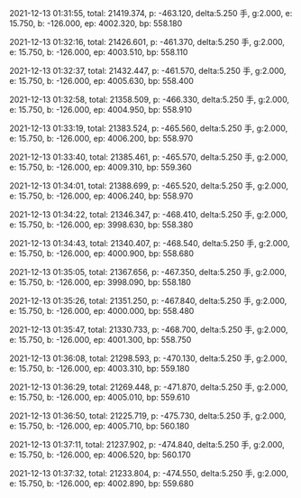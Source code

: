 2021-12-13 01:31:55, total: 21419.374, p: -463.120, delta:5.250 手, g:2.000, e: 15.750, b: -126.000, ep: 4002.320, bp: 558.180

2021-12-13 01:32:16, total: 21426.601, p: -461.370, delta:5.250 手, g:2.000, e: 15.750, b: -126.000, ep: 4003.510, bp: 558.110

2021-12-13 01:32:37, total: 21432.447, p: -461.570, delta:5.250 手, g:2.000, e: 15.750, b: -126.000, ep: 4005.630, bp: 558.400

2021-12-13 01:32:58, total: 21358.509, p: -466.330, delta:5.250 手, g:2.000, e: 15.750, b: -126.000, ep: 4004.950, bp: 558.910

2021-12-13 01:33:19, total: 21383.524, p: -465.560, delta:5.250 手, g:2.000, e: 15.750, b: -126.000, ep: 4006.200, bp: 558.970

2021-12-13 01:33:40, total: 21385.461, p: -465.570, delta:5.250 手, g:2.000, e: 15.750, b: -126.000, ep: 4009.310, bp: 559.360

2021-12-13 01:34:01, total: 21388.699, p: -465.520, delta:5.250 手, g:2.000, e: 15.750, b: -126.000, ep: 4006.240, bp: 558.970

2021-12-13 01:34:22, total: 21346.347, p: -468.410, delta:5.250 手, g:2.000, e: 15.750, b: -126.000, ep: 3998.630, bp: 558.380

2021-12-13 01:34:43, total: 21340.407, p: -468.540, delta:5.250 手, g:2.000, e: 15.750, b: -126.000, ep: 4000.900, bp: 558.680

2021-12-13 01:35:05, total: 21367.656, p: -467.350, delta:5.250 手, g:2.000, e: 15.750, b: -126.000, ep: 3998.090, bp: 558.180

2021-12-13 01:35:26, total: 21351.250, p: -467.840, delta:5.250 手, g:2.000, e: 15.750, b: -126.000, ep: 4000.000, bp: 558.480

2021-12-13 01:35:47, total: 21330.733, p: -468.700, delta:5.250 手, g:2.000, e: 15.750, b: -126.000, ep: 4001.300, bp: 558.750

2021-12-13 01:36:08, total: 21298.593, p: -470.130, delta:5.250 手, g:2.000, e: 15.750, b: -126.000, ep: 4003.310, bp: 559.180

2021-12-13 01:36:29, total: 21269.448, p: -471.870, delta:5.250 手, g:2.000, e: 15.750, b: -126.000, ep: 4005.010, bp: 559.610

2021-12-13 01:36:50, total: 21225.719, p: -475.730, delta:5.250 手, g:2.000, e: 15.750, b: -126.000, ep: 4005.710, bp: 560.180

2021-12-13 01:37:11, total: 21237.902, p: -474.840, delta:5.250 手, g:2.000, e: 15.750, b: -126.000, ep: 4006.520, bp: 560.170

2021-12-13 01:37:32, total: 21233.804, p: -474.550, delta:5.250 手, g:2.000, e: 15.750, b: -126.000, ep: 4002.890, bp: 559.680